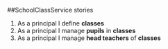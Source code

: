 ##SchoolClassService stories
1. As a principal I define **classes** 
2. As a principal I manage **pupils** in **classes** 
3. As a principal I manage **head teachers** of **classes** 
